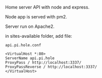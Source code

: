Home server API with node and express.

Node app is served with pm2.

Server run on Apache2.

in sites-available folder, add file:

```
api.pi.hole.conf

<VirtualHost *:80>
ServerName api.pi.hole
ProxyPass / http://localhost:3337/
ProxyPassReverse / http://localhost:3337/
</VirtualHost>
```


